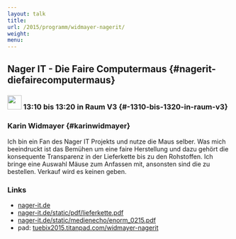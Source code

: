 ```yaml
---
layout: talk
title:
url: /2015/programm/widmayer-nagerit/
weight: 
menu:
---
```

## Nager IT - Die Faire Computermaus {#nagerit-diefairecomputermaus}

### <img height = "32" src="../../../images/lightning.svg"> 13:10 bis 13:20 in Raum V3 {#-1310-bis-1320-in-raum-v3}

### Karin Widmayer {#karinwidmayer}

Ich bin ein Fan des Nager IT Projekts und nutze die Maus selber.
Was mich beeindruckt ist das Bemühen um eine faire Herstellung und dazu gehört die konsequente Transparenz in der Lieferkette bis zu den Rohstoffen.
Ich bringe eine Auswahl Mäuse zum Anfassen mit, ansonsten sind die zu bestellen. Verkauf wird es keinen geben.

### Links

- <a href="https://www.nager-it.de" target="_blank">nager-it.de</a>
- <a href="https://www.nager-it.de/static/pdf/lieferkette.pdf" target="_blank">nager-it.de/static/pdf/lieferkette.pdf</a>
- <a href="https://www.nager-it.de/static/medienecho/enorm_0215.pdf" target="_blank">nager-it.de/static/medienecho/enorm_0215.pdf</a>
- pad: <a href="https://tuebix2015.titanpad.com/widmayer-nagerit" target="_blank">tuebix2015.titanpad.com/widmayer-nagerit</a>
